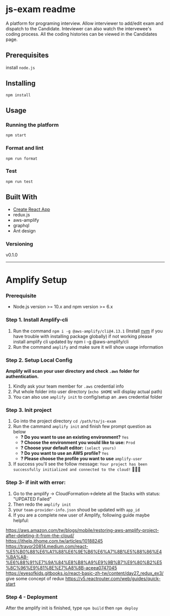 # js-exam readme


A platform for programing interview. Allow interviewer to add/edit exam and dispatch to the Candidate. Inteviewer can also watch the intervewee's coding process. All the coding histories can be viewed in the Candidates page.



## Prerequisites

install `node.js`


## Installing

`npm install`


## Usage
### Running the platform

`npm start`

### Format and lint

`npm run format`


### Test

`npm run test`


## Built With

- [Create React App](https://github.com/facebookincubator/create-react-app)
- redux.js
- aws-amplify
- graphql
- Ant design


### Versioning

v0.1.0

---

# Amplify Setup

### Prerequisite
* Node.js version >= 10.x and npm version >= 6.x

### Step 1. Install Amplify-cli

1. Run the command `npm i -g @aws-amplify/cli@4.13.1` (Install [nvm](https://github.com/nvm-sh/nvm) if you have trouble with installing package globally) if not working please install amplify cli updated by npm i -g @aws-amplify/cli
2. Run the command `amplify` and make sure it will show usage information

### Step 2. Setup Local Config

**Amplify will scan your user directory and check `.aws` folder for authentication.**

1. Kindly ask your team member for `.aws` credential info
2. Put whole folder into user directory (`echo $HOME` will display actual path)
3. You can also use `amplify init` to config/setup an .aws credential folder

### Step 3. Init project

1. Go into the project directory `cd /path/to/js-exam`
2. Run the cammand `amplify init` and finish few prompt question as below
	* **? Do you want to use an existing environment?** `Yes`
	* **? Choose the environment you would like to use:** `Prod`
	* **? Choose your default editor:** `(select yours)`
	* **? Do you want to use an AWS profile?** `Yes`
	* **? Please choose the profile you want to use** `amplify-user`
3. If success you'll see the follow message: `Your project has been successfully initialized and connected to the cloud!` :tada::tada::tada:
### Step 3- if init with error:
1. Go to the amplify -> CloudFormation->delete all the Stacks with status: "UPDATED Failed"
2. Then redo the `amplify init`
3. your `team-provider-info.json` shoud be updated with `app_id`
4. If you are a complete new user of Amplify, following guide maybe helpful:

https://aws.amazon.com/tw/blogs/mobile/restoring-aws-amplify-project-after-deleting-it-from-the-cloud/
https://ithelp.ithome.com.tw/articles/10188245
https://travor20814.medium.com/react-%E5%B0%88%E6%A1%88%E6%9E%B6%E6%A7%8B%E5%88%86%E4%BA%AB-%E6%88%91%E7%9A%84%E8%B8%A9%E9%9B%B7%E9%80%B2%E5%8C%96%E9%81%8E%E7%A8%8B-aceea0747045
https://eyesofkids.gitbooks.io/react-basic-zh-tw/content/day27_redux_ex3/ give some concept of redux
https://v5.reactrouter.com/web/guides/quick-start 

### Step 4 - Deployment
After the amplify init is finished, type  `npm build` then `npm deploy`
